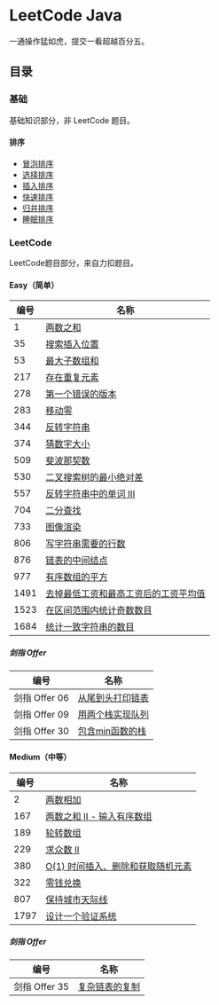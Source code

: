 # LeetCode Java

一通操作猛如虎，提交一看超越百分五。

## 目录

### 基础

基础知识部分，非 LeetCode 题目。

#### 排序

* [冒泡排序](src/main/java/net/renfei/base/Sort.java)
* [选择排序](src/main/java/net/renfei/base/Sort.java)
* [插入排序](src/main/java/net/renfei/base/Sort.java)
* [快速排序](src/main/java/net/renfei/base/Sort.java)
* [归并排序](src/main/java/net/renfei/base/Sort.java)
* [睡眠排序](src/main/java/net/renfei/base/Sort.java)

### LeetCode

LeetCode题目部分，来自力扣题目。

#### Easy（简单）

| 编号   | 名称 |
|------|----|
| 1    | [两数之和](src/main/java/net/renfei/leetcode/easy/TwoSum.java) |
| 35   | [搜索插入位置](src/main/java/net/renfei/leetcode/easy/SearchInsertPosition.java) |
| 53   | [最大子数组和](src/main/java/net/renfei/leetcode/easy/MaximumSubarray.java) |
| 217  | [存在重复元素](src/main/java/net/renfei/leetcode/easy/ContainsDuplicate.java) |
| 278  | [第一个错误的版本](src/main/java/net/renfei/leetcode/easy/FirstBadVersion.java) |
| 283  | [移动零](src/main/java/net/renfei/leetcode/easy/MoveZeroes.java) |
| 344  | [反转字符串](src/main/java/net/renfei/leetcode/easy/ReverseString.java) |
| 374  | [猜数字大小](src/main/java/net/renfei/leetcode/easy/GuessNumberHigherOrLower.java) |
| 509  | [斐波那契数](src/main/java/net/renfei/leetcode/easy/FibonacciNumber.java) |
| 530  | [二叉搜索树的最小绝对差](src/main/java/net/renfei/leetcode/easy/MinimumAbsoluteDifferenceInBst.java) |
| 557  | [反转字符串中的单词 III](src/main/java/net/renfei/leetcode/easy/ReverseWordsInAStringIII.java) |
| 704  | [二分查找](src/main/java/net/renfei/leetcode/easy/BinarySearch.java) |
| 733  | [图像渲染](src/main/java/net/renfei/leetcode/easy/FloodFill.java) |
| 806  | [写字符串需要的行数](src/main/java/net/renfei/leetcode/easy/NumberOfLinesToWriteString.java) |
| 876  | [链表的中间结点](src/main/java/net/renfei/leetcode/easy/MiddleOfTheLinkedList.java) |
| 977  | [有序数组的平方](src/main/java/net/renfei/leetcode/easy/SquaresOfASortedArray.java) |
| 1491 | [去掉最低工资和最高工资后的工资平均值](src/main/java/net/renfei/leetcode/easy/AverageSalaryExcludingTheMinimumAndMaximumSalary.java) |
| 1523 | [在区间范围内统计奇数数目](src/main/java/net/renfei/leetcode/easy/CountOddNumbersInAnIntervalRange.java) |
| 1684 | [统计一致字符串的数目](src/main/java/net/renfei/leetcode/easy/CountTheNumberOfConsistentStrings.java) |

##### 剑指 Offer

| 编号           | 名称 |
|--------------|----|
| 剑指 Offer  06 | [从尾到头打印链表](src/main/java/net/renfei/leetcode/easy/jianzhioffer/CongWeiDaoTouDaYinLianBiaoLcof.java) |
| 剑指 Offer  09 | [用两个栈实现队列](src/main/java/net/renfei/leetcode/easy/jianzhioffer/YongLiangGeZhanShiXianDuiLieLcof.java) |
| 剑指 Offer  30 | [包含min函数的栈](src/main/java/net/renfei/leetcode/easy/jianzhioffer/BaoHanMinhanShuDeZhanLcof.java) |

#### Medium（中等）

| 编号   | 名称 |
|------|----|
| 2    | [两数相加](src/main/java/net/renfei/leetcode/medium/AddTwoNumbers.java) |
| 167  | [两数之和 II - 输入有序数组](src/main/java/net/renfei/leetcode/medium/TwoSumIIinputArrayIsSorted.java) |
| 189  | [轮转数组](src/main/java/net/renfei/leetcode/medium/RotateArray.java) |
| 229  | [求众数 II](src/main/java/net/renfei/leetcode/medium/MajorityElementII.java) |
| 380  | [O(1) 时间插入、删除和获取随机元素](src/main/java/net/renfei/leetcode/medium/InsertDeleteGetrandomO1.java) |
| 322  | [零钱兑换](src/main/java/net/renfei/leetcode/medium/CoinChange.java) |
| 807  | [保持城市天际线](src/main/java/net/renfei/leetcode/medium/MaxIncreaseKeepingSkyline.java) |
| 1797 | [设计一个验证系统](src/main/java/net/renfei/leetcode/medium/AuthenticationManager.java) |

##### 剑指 Offer

| 编号           | 名称 |
|--------------|----|
| 剑指 Offer  35 | [复杂链表的复制](src/main/java/net/renfei/leetcode/medium/jianzhioffer/FuZaLianBiaoDeFuZhiLcof.java) |
